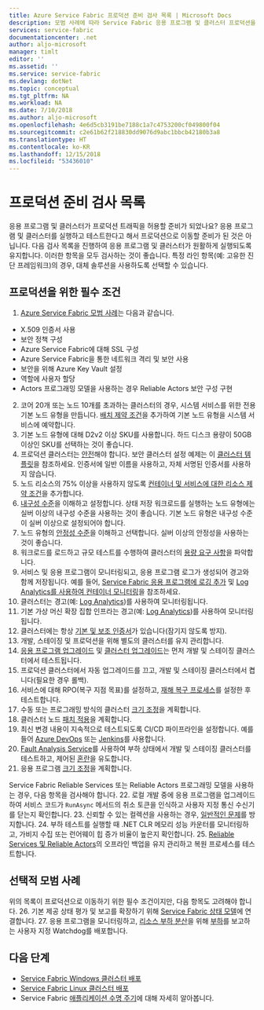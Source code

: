 ```yaml
---
title: Azure Service Fabric 프로덕션 준비 검사 목록 | Microsoft Docs
description: 모범 사례에 따라 Service Fabric 응용 프로그램 및 클러스터 프로덕션을 준비합니다.
services: service-fabric
documentationcenter: .net
author: aljo-microsoft
manager: timlt
editor: ''
ms.assetid: ''
ms.service: service-fabric
ms.devlang: dotNet
ms.topic: conceptual
ms.tgt_pltfrm: NA
ms.workload: NA
ms.date: 7/10/2018
ms.author: aljo-microsoft
ms.openlocfilehash: 4e6d5cb3191be7188c1a7c4753200cf049800f04
ms.sourcegitcommit: c2e61b62f218830dd9076d9abc1bbcb42180b3a8
ms.translationtype: HT
ms.contentlocale: ko-KR
ms.lasthandoff: 12/15/2018
ms.locfileid: "53436010"
---
```

# <a name="production-readiness-checklist"></a>프로덕션 준비 검사 목록

응용 프로그램 및 클러스터가 프로덕션 트래픽을 허용할 준비가 되었나요? 응용 프로그램 및 클러스터를 실행하고 테스트한다고 해서 프로덕션으로 이동할 준비가 된 것은 아닙니다. 다음 검사 목록을 진행하여 응용 프로그램 및 클러스터가 원활하게 실행되도록 유지합니다. 이러한 항목을 모두 검사하는 것이 좋습니다. 특정 라인 항목(예: 고유한 진단 프레임워크)의 경우, 대체 솔루션을 사용하도록 선택할 수 있습니다.


## <a name="pre-requisites-for-production"></a>프로덕션을 위한 필수 조건
1. [Azure Service Fabric 모범 사례](https://docs.microsoft.com/azure/security/azure-service-fabric-security-best-practices)는 다음과 같습니다. 
* X.509 인증서 사용
* 보안 정책 구성
* Azure Service Fabric에 대해 SSL 구성
* Azure Service Fabric을 통한 네트워크 격리 및 보안 사용
* 보안을 위해 Azure Key Vault 설정
* 역할에 사용자 할당
* Actors 프로그래밍 모델을 사용하는 경우 Reliable Actors 보안 구성 구현
2. 코어 20개 또는 노드 10개를 초과하는 클러스터의 경우, 시스템 서비스를 위한 전용 기본 노드 유형을 만듭니다. [배치 제약 조건](service-fabric-cluster-resource-manager-advanced-placement-rules-placement-policies.md)을 추가하여 기본 노드 유형을 시스템 서비스에 예약합니다. 
3. 기본 노드 유형에 대해 D2v2 이상 SKU를 사용합니다. 하드 디스크 용량이 50GB 이상인 SKU를 선택하는 것이 좋습니다.
4. 프로덕션 클러스터는 [안전](service-fabric-cluster-security.md)해야 합니다. 보안 클러스터 설정 예제는 이 [클러스터 템플릿](https://github.com/Azure-Samples/service-fabric-cluster-templates/tree/master/7-VM-Windows-3-NodeTypes-Secure-NSG)을 참조하세요. 인증서에 일반 이름을 사용하고, 자체 서명된 인증서를 사용하지 않습니다.
5. 노드 리소스의 75% 이상을 사용하지 않도록 [컨테이너 및 서비스에 대한 리소스 제약 조건](service-fabric-resource-governance.md)을 추가합니다. 
6. [내구성 수준](service-fabric-cluster-capacity.md#the-durability-characteristics-of-the-cluster)을 이해하고 설정합니다. 상태 저장 워크로드를 실행하는 노드 유형에는 실버 이상의 내구성 수준을 사용하는 것이 좋습니다. 기본 노드 유형은 내구성 수준이 실버 이상으로 설정되어야 합니다.
7. 노드 유형의 [안정성 수준](service-fabric-cluster-capacity.md#the-reliability-characteristics-of-the-cluster)을 이해하고 선택합니다. 실버 이상의 안정성을 사용하는 것이 좋습니다.
8. 워크로드를 로드하고 규모 테스트를 수행하여 클러스터의 [용량 요구 사항](service-fabric-cluster-capacity.md)을 파악합니다. 
9. 서비스 및 응용 프로그램이 모니터링되고, 응용 프로그램 로그가 생성되어 경고와 함께 저장됩니다. 예를 들어, [Service Fabric 응용 프로그램에 로깅 추가](service-fabric-how-to-diagnostics-log.md) 및 [Log Analytics를 사용하여 컨테이너 모니터링](service-fabric-diagnostics-oms-containers.md)을 참조하세요.
10. 클러스터는 경고(예: [Log Analytics](service-fabric-diagnostics-event-analysis-oms.md))를 사용하여 모니터링됩니다. 
11. 기본 가상 머신 확장 집합 인프라는 경고(예: [Log Analytics](service-fabric-diagnostics-oms-agent.md))를 사용하여 모니터링됩니다.
12. 클러스터에는 항상 [기본 및 보조 인증서](service-fabric-cluster-security-update-certs-azure.md)가 있습니다(잠기지 않도록 방지).
13. 개발, 스테이징 및 프로덕션을 위해 별도의 클러스터를 유지 관리합니다. 
14. [응용 프로그램 업그레이드](service-fabric-application-upgrade.md) 및 [클러스터 업그레이드](service-fabric-tutorial-upgrade-cluster.md)는 먼저 개발 및 스테이징 클러스터에서 테스트됩니다. 
15. 프로덕션 클러스터에서 자동 업그레이드를 끄고, 개발 및 스테이징 클러스터에서 켭니다(필요한 경우 롤백). 
16. 서비스에 대해 RPO(복구 지점 목표)를 설정하고, [재해 복구 프로세스](service-fabric-disaster-recovery.md)를 설정한 후 테스트합니다.
17. 수동 또는 프로그래밍 방식의 클러스터 [크기 조정](service-fabric-cluster-scaling.md)을 계획합니다.
18. 클러스터 노드 [패치 적용](service-fabric-patch-orchestration-application.md)을 계획합니다. 
19. 최신 변경 내용이 지속적으로 테스트되도록 CI/CD 파이프라인을 설정합니다. 예를 들어 [Azure DevOps](service-fabric-tutorial-deploy-app-with-cicd-vsts.md) 또는 [Jenkins](service-fabric-cicd-your-linux-applications-with-jenkins.md)를 사용합니다.
20. [Fault Analysis Service](service-fabric-testability-overview.md)를 사용하여 부하 상태에서 개발 및 스테이징 클러스터를 테스트하고, 제어된 [혼란](service-fabric-controlled-chaos.md)을 유도합니다. 
21. 응용 프로그램 [크기 조정](service-fabric-concepts-scalability.md)을 계획합니다. 


Service Fabric Reliable Services 또는 Reliable Actors 프로그래밍 모델을 사용하는 경우, 다음 항목을 검사해야 합니다.
22. 로컬 개발 중에 응용 프로그램을 업그레이드하여 서비스 코드가 `RunAsync` 메서드의 취소 토큰을 인식하고 사용자 지정 통신 수신기를 닫는지 확인합니다.
23. 신뢰할 수 있는 컬렉션을 사용하는 경우, [일반적인 문제](service-fabric-work-with-reliable-collections.md)를 방지합니다.
24. 부하 테스트를 실행할 때 .NET CLR 메모리 성능 카운터를 모니터링하고, 가비지 수집 또는 런어웨이 힙 증가 비율이 높은지 확인합니다.
25. [Reliable Services 및 Reliable Actors](service-fabric-reliable-services-backup-restore.md)의 오프라인 백업을 유지 관리하고 복원 프로세스를 테스트합니다. 


## <a name="optional-best-practices"></a>선택적 모범 사례

위의 목록이 프로덕션으로 이동하기 위한 필수 조건이지만, 다음 항목도 고려해야 합니다.
26. 기본 제공 상태 평가 및 보고를 확장하기 위해 [Service Fabric 상태 모델](service-fabric-health-introduction.md)에 연결합니다.
27. 응용 프로그램을 모니터링하고, [리소스 부하 분산](service-fabric-cluster-resource-manager-balancing.md)을 위해 [부하](service-fabric-cluster-resource-manager-metrics.md)를 보고하는 사용자 지정 Watchdog를 배포합니다. 


## <a name="next-steps"></a>다음 단계
* [Service Fabric Windows 클러스터 배포](service-fabric-tutorial-create-vnet-and-windows-cluster.md)
* [Service Fabric Linux 클러스터 배포](service-fabric-tutorial-create-vnet-and-linux-cluster.md)
* Service Fabric [애플리케이션 수명 주기](service-fabric-application-lifecycle.md)에 대해 자세히 알아봅니다.
